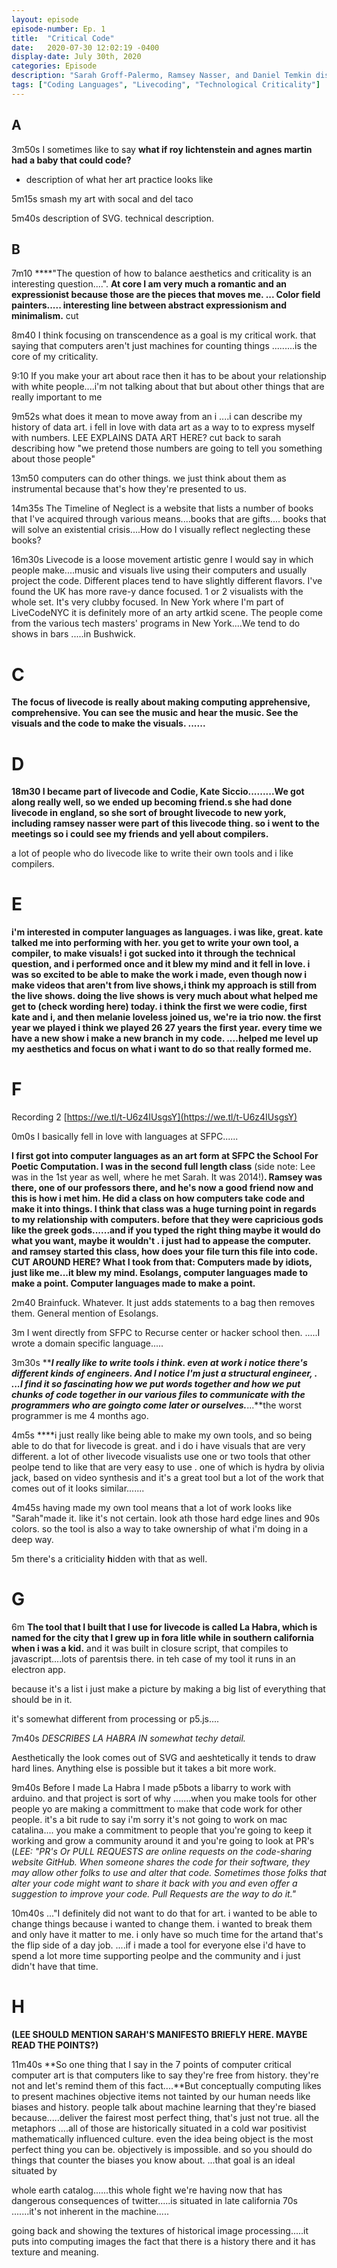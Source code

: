 ```yaml
---
layout: episode
episode-number: Ep. 1
title:  "Critical Code"
date:   2020-07-30 12:02:19 -0400
display-date: July 30th, 2020
categories: Episode
description: "Sarah Groff-Palermo, Ramsey Nasser, and Daniel Temkin discuss their artistic practices involving the use of invented languages."
tags: ["Coding Languages", "Livecoding", "Technological Criticality"]
---
```

## A

3m50s I sometimes like to say **what if roy lichtenstein and agnes martin had a baby that could code?**

- description of what her art practice looks like

5m15s smash my art with socal and del taco

5m40s description of SVG. technical description.

## B

7m10 ****"The question of how to balance aesthetics and criticality is an interesting question....". **At core I am very much a romantic and an expressionist because those are the pieces that moves me. ...    Color field painters..... interesting line between abstract expressionism and minimalism.** cut

8m40 I think focusing on transcendence as a goal is my critical work. that saying that computers aren't just machines for counting things .........is the core of my criticality.

9:10 If you make your art about race then it has to be about your relationship with white people....i'm not talking about that but about other things that are really important to me

9m52s what does it mean to move away from an i  ....i can describe my history of data art. i fell in love with data art as a way to to express myself with numbers.  LEE EXPLAINS DATA ART HERE? cut back to sarah describing how "we pretend those numbers are going to tell you something about those people"

13m50 computers can do other things. we just think about them as instrumental because that's how they're presented to us.

14m35s The Timeline of Neglect is a website that lists a number of books that I've acquired through various means....books that are gifts.... books that will solve an existential crisis....How do I visually reflect neglecting these books?

16m30s Livecode is a loose movement artistic genre I would say in which people make....music and visuals live using their computers and usually project the code. Different places tend to have slightly different flavors. I've found the UK has more rave-y dance focused. 1 or 2 visualists with the whole set. It's very clubby focused. In New York where I'm part of LiveCodeNYC it is definitely more of an arty artkid scene. The people come from the various tech masters' programs in New York....We tend to do shows in bars .....in Bushwick.

# C

 **The focus of livecode is really about making computing apprehensive, comprehensive. You can see the music and hear the music. See the visuals and the code to make the visuals. ......**

# D

**18m30 I became part of livecode and Codie, Kate Siccio.........We got along really well, so we ended up becoming friend.s she had done livecode in england, so she sort of brought livecode to new york, including ramsey nasser were part of this livecode thing. so i went to the meetings so i could see my friends and yell about compilers.**



a lot of people who do livecode like to write their own tools and i like compilers.

# E

**i'm interested in computer languages as languages. i was like, great. kate talked me into performing with her. you get to write your own tool, a compiler, to make visuals! i got sucked into it through the technical question, and i performed once and it blew my mind and it fell in love. i was so excited to be able to make the work i made, even though now i make videos that aren't from live shows,i think my approach is still from the live shows. doing the live shows is very much about what helped me get to (check wording here) today. i think the first we were codie, first kate and i, and then melanie loveless joined us, we're ia trio now. the first year we played i think we played 26 27 years the first year. every time we have a new show i make a new branch in my code. ....helped me level up my aesthetics and focus on what i want to do so that really formed me.**

# F

Recording 2 [https://we.tl/t-U6z4IUsgsY](https://we.tl/t-U6z4IUsgsY)  

0m0s I basically fell in love with languages at SFPC......

**I first got into computer languages as an art form at SFPC the School For Poetic Computation. I was in the second full length class** (side note: Lee was in the 1st year as well, where he met Sarah. It was 2014!)**. Ramsey was there, one of our professors there, and he's now a good friend now and this is how i met him. He did a class on how computers take code and make it into things. I think that class was a huge turning point in regards to my relationship with computers. before that they were capricious gods like the greek gods......and if you typed the right thing maybe it would do what you want, maybe it wouldn't . i just had to appease the computer. and ramsey started this class, how does your file turn this file into code. CUT AROUND HERE? What I took from that: Computers made by idiots, just like me...it blew my mind. Esolangs, computer languages made to make a point. Computer languages made to make a point.**

2m40 Brainfuck. Whatever. It just adds statements to a bag then removes them. General mention of Esolangs.

3m I went directly from SFPC to Recurse center or hacker school then. .....I wrote a domain specific language.....

3m30s *****I really like to write tools i think. even at work i notice there's different kinds of engineers. And I notice I'm just a structural engineer, . ...I find it so fascinating how we put words together and how we put chunks of code together in our various files to communicate with the programmers who are goingto come later or ourselves.***...**the worst programmer is me 4 months ago.

4m5s ****i just really like being able to make my own tools, and so being able to do that for livecode is great. and i do i have visuals that are very different. a lot of other livecode visualists use one or two tools that other peolpe tend to like that are very easy to use . one of which is hydra by olivia jack, based on video synthesis and it's a great tool but a lot of the work that comes out of it looks similar.......

4m45s having made my own tool means that a lot of work looks like "Sarah"made it. like it's not certain. look ath those hard edge lines and 90s colors. so the tool is also a way to take ownership of what i'm doing in a deep way.

5m there's a criticiality **h**idden with that as well.

# G

6m **The tool that I built that I use for livecode is called La Habra, which is named for the city that I grew up in fora  litle while in southern california when i was a kid.** and it was built in closure script, that compiles to javascript....lots of parentsis there. in teh case of my tool it runs in an electron app.

because it's a list i just make a picture by making a big list of everything that should be in it.

it's somewhat different from processing or p5.js....

7m40s *DESCRIBES LA HABRA IN somewhat techy detail.*

Aesthetically the look comes out of SVG and aeshtetically it tends to draw hard lines. Anything else is possible but it takes a bit more work.

9m40s Before I made La Habra I made p5bots a libarry to work with arduino. and that project is sort of why .......when you make tools for other people yo are making a committment to make that code work for other people. it's a bit rude to say i'm sorry it's not going to work on mac catalina.... you make a commitment to people that you're going to keep it working and grow a community around it and you're going to look at PR's (*LEE: "PR's Or PULL REQUESTS are online requests on the code-sharing website GitHub. When someone shares the code for their software, they may allow other folks to use and alter that code. Sometimes those folks that alter your code might want to share it back with you and even offer a suggestion to improve your code. Pull Requests are the way to do it."*

10m40s ..."I definitely did not want to do  that for art. i wanted to be able to change things because i wanted to change them. i wanted to break them and only have it matter to me. i only have so much time for the artand that's the flip side of a day job. ....if i made a tool for everyone else i'd have to spend a lot more time supporting peolpe and the community and i just didn't have that time.

# H

**(LEE SHOULD MENTION SARAH'S MANIFESTO BRIEFLY HERE.  MAYBE READ THE POINTS?)**

11m40s **So one thing that I say in the 7 points of computer critical computer art is that computers like to say they're free from history. they're not and let's remind them of this fact....**But conceptually computing likes to present machines objective items not tainted by our human needs like biases and history. people talk about machine learning that they're biased because.....deliver the fairest most perfect thing, that's just not true. all the metaphors ....all of those are historically situated in a cold war positivist mathematically influenced culture. even the idea being object is the most perfect thing you can be. objectively is impossible. and so you should do things that counter the biases you know about. ...that goal is an ideal situated by

whole earth catalog......this whole fight we're having now that has dangerous consequences of twitter.....is situated in late california 70s .......it's not inherent in the machine.....

going back and showing the textures of historical image processing.....it puts into computing images the fact that there is a history there and it has texture and meaning.
